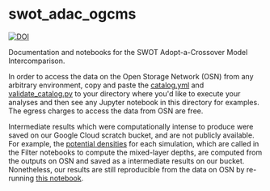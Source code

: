 # swot_adac_ogcms

[![DOI](https://zenodo.org/badge/382082673.svg)](https://zenodo.org/badge/latestdoi/382082673)

Documentation and notebooks for the SWOT Adopt-a-Crossover Model Intercomparison.

In order to access the data on the Open Storage Network (OSN) from any arbitrary environment, copy and paste the [catalog.yml](https://github.com/pangeo-data/swot_adac_ogcms/blob/main/catalog.yaml) and [validate_catalog.py](https://github.com/pangeo-data/swot_adac_ogcms/blob/main/validate_catalog.py) to your directory where you'd like to execute your analyses and then see any Jupyter notebook in this directory for examples.
The egress charges to access the data from OSN are free.

Intermediate results which were computationally intense to produce were saved on our Google Cloud scratch bucket, and are not publicly available.
For example, the [potential densities](https://github.com/pangeo-data/swot_adac_ogcms/blob/main/Potential-density.ipynb) for each simulation, which are called in the Filter notebooks to compute the mixed-layer depths, are computed from the outputs on OSN and saved as a intermediate results on our bucket.
Nonetheless, our results are still reproducible from the data on OSN by re-running [this notebook](https://github.com/pangeo-data/swot_adac_ogcms/blob/main/Potential-density.ipynb).

